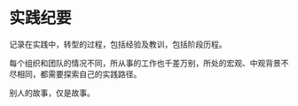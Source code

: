 # 实践纪要

记录在实践中，转型的过程，包括经验及教训，包括阶段历程。

每个组织和团队的情况不同，所从事的工作也千差万别，所处的宏观、中观背景不尽相同，都需要探索自己的实践路径。

别人的故事，仅是故事。